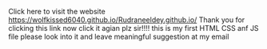 Click here to visit the website https://wolfkissed6040.github.io/Rudraneeldey.github.io/
Thank you for clicking this link now click it agian plz sir!!!!
this is my first HTML CSS anf JS file please look into it and leave meaningful suggestion at my email
